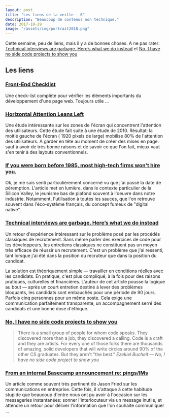 ```yaml
---
layout: post
title: "Les liens de la veille - 6"
description: "Beaucoup de contenus non technique."
date: 2017-10-29
image: "/assets/img/portrait2018.png"
---
```


Cette semaine, peu de liens, mais il y a de bonnes choses. A ne pas rater: [Technical interviews are garbage. Here’s what we do instead](https://be.helpful.com/https-medium-com-fnthawar-helpful-technical-interviews-are-garbage-dc5d9aee5acd) et [No, I have no side code projects to show you](https://www.codementor.io/ezekielbuchheit/no-i-have-no-side-code-projects-to-show-you-cz1tyhgdz)


## Les liens

### [Front-End Checklist](http://frontendchecklist.com/)

Une check-list complète pour vérifier les éléments importants du développement d'une page web. Toujours utile &hellip;

### [Horizontal Attention Leans Left](https://www.nngroup.com/articles/horizontal-attention-leans-left/)

Une étude intéressante sur les zones de l'écran qui concentrent l'attention des utilisateurs. Cette étude fait suite à une étude de 2010. Résultat: la moitié gauche de l'écran ( 1920 pixels de large) mobilise 80% de l'attention des utilisateurs. A garder en tête au moment de créer des mises en page: sauf à avoir de très bonne raisons et de savoir ce que l'on fait, mieux vaut s'en tenir à des layouts conventionnels.

### [If you were born before 1985, most high-tech firms won't hire you.](https://www.inc.com/geoffrey-james/the-unforgivable-sin-in-silicon-valley-being-gen-x.html)

Ok, je me suis senti particulièrement concerné vu que j'ai passé la date de péremption. L'article met en lumière, dans le contexte particulier de la Silicon Valley, le jeunisme bas de plafond souvent à l'oeuvre dans notre industrie. Notamment, l'utilisation à toutes les sauces, que l'on retrouve souvent dans l'éco-système français, du concept fumeux de "digital native".

### [Technical interviews are garbage. Here’s what we do instead](https://be.helpful.com/https-medium-com-fnthawar-helpful-technical-interviews-are-garbage-dc5d9aee5acd)

Un retour d'expérience intéressant sur le problème posé par les procédés classiques de recrutement. Sans même parler des exercices de code pour les développeurs, les entretiens classiques ne constituent pas un moyen très efficace de réussir un recrutement. C'est un problème que j'ai ressenti, tant lorsque j'ai été dans la position du recruteur que dans la position du candidat.

La solution est théoriquement simple — travailler en conditions réelles avec les candidats. En pratique, c'est plus compliqué, à la fois pour des raisons pratiques, culturelles et financières. L'auteur de cet article pousse la logique au bout — après un court entretien destiné à lever des problèmes bloquants, les candidats sont embauchés pour une période de 90 jours. Parfois cinq personnes pour un même poste. Cela exige une communication parfaitement transparente, un accompagnement serré des candidats et une bonne dose d'éthique.

### [No, I have no side code projects to show you](https://www.codementor.io/ezekielbuchheit/no-i-have-no-side-code-projects-to-show-you-cz1tyhgdz)

>There is a small group of people for whom code speaks. They discovered more than a job, they discovered a calling. Code is a craft and they are artists. For every one of those folks there are thousands of amazing, solid developers that will write circles around 90% of the other CS graduates. But they aren't "the best."
><cite>Ezekiel Bucheit — No, I have no side code project to show you</cite>

### [From an internal Basecamp announcement re: pings/IMs](https://m.signalvnoise.com/from-an-internal-basecamp-announcement-re-pings-ims-e0f61ec9e3bd)

Un article comme souvent très pertinent de Jason Fried sur les communications en entreprise. Cette fois, il s'attaque à cette habitude stupide que beaucoup d'entre nous ont pu avoir à l'occasion sur les messageries instantanées: sonner l'interlocuteur via un message inutile, et attendre un retour pour déliver l'information que l'on souhaite communiquer &hellip; 



